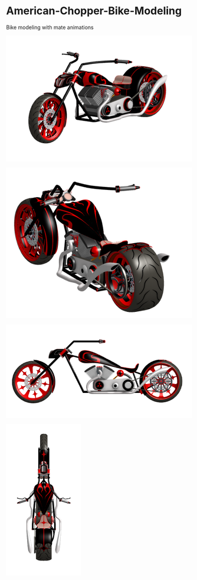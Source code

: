 # American-Chopper-Bike-Modeling
Bike modeling with mate animations


![American Chopper](https://github.com/OmkarBharambe/American-Chopper-Bike-Modeling/blob/main/Images/Chopper_isometric.png)

![](https://github.com/OmkarBharambe/American-Chopper-Bike-Modeling/blob/main/Images/Chopper_isometricback.png)

![Side View](https://github.com/OmkarBharambe/American-Chopper-Bike-Modeling/blob/main/Images/Chopper_sideview.png)

![Top View](https://github.com/OmkarBharambe/American-Chopper-Bike-Modeling/blob/main/Images/Chopper_topview.png)
